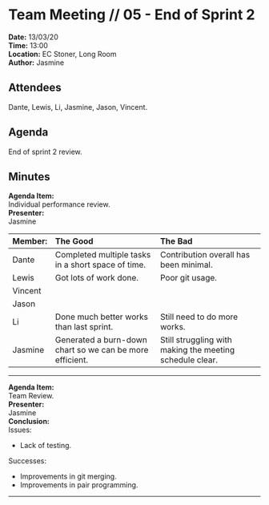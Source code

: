 # Team Meeting // 05 - End of Sprint 2
**Date:** 13/03/20\
**Time:** 13:00\
**Location:** EC Stoner, Long Room\
**Author:** Jasmine
## Attendees
Dante, Lewis, Li, Jasmine, Jason, Vincent.

## Agenda
End of sprint 2 review.

## Minutes
**Agenda Item:**\
Individual performance review.\
**Presenter:**\
Jasmine

| Member: | The Good | The Bad |
|:--------|:---------|:--------|
|Dante|Completed multiple tasks in a short space of time.|Contribution overall has been minimal.|
|Lewis|Got lots of work done.|Poor git usage.|
|Vincent|||
|Jason|||
|Li|Done much better works than last sprint.|Still need to do more works.|
|Jasmine|Generated a burn-down chart so we can be more efficient.|Still struggling with making the meeting schedule clear.|
---
**Agenda Item:**\
Team Review.\
**Presenter:**\
Jasmine\
**Conclusion:**\
Issues:
* Lack of testing.

Successes:
* Improvements in git merging.
* Improvements in pair programming.
---